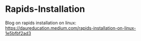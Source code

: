 # Rapids-Installation

Blog on rapids installation on linux:
https://daureducation.medium.com/rapids-installation-on-linux-1e5bfbf2ad3
